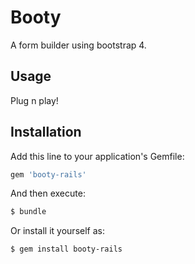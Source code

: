 # Booty
A form builder using bootstrap 4.

## Usage
Plug n play!

## Installation
Add this line to your application's Gemfile:

```ruby
gem 'booty-rails'
```

And then execute:
```bash
$ bundle
```

Or install it yourself as:
```bash
$ gem install booty-rails
```
